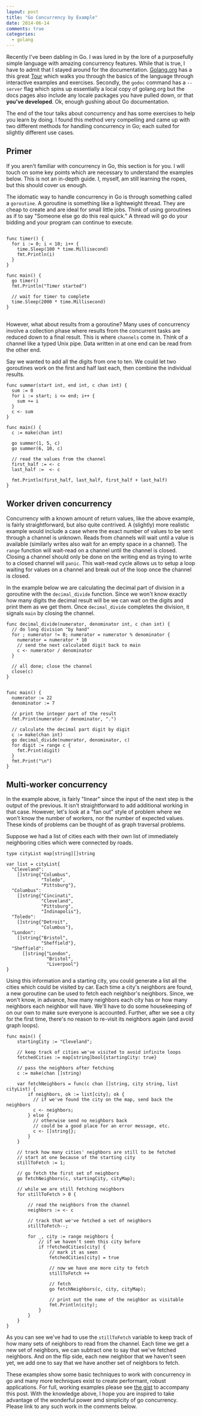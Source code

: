 ```yaml
---
layout: post
title: "Go Concurrency by Example"
date: 2014-06-14
comments: true
categories: 
  - golang
---
```


Recently I've been dabling in Go. I was lured in by the lore of a purposefully
simple language with amazing concurrency features. While that is true, I have to
admit that I stayed around for the documentation. [Golang.org](http://golang.org)
has a this great [Tour](http://tour.golang.org) which walks you through the
basics of the language through interactive examples and exercises. Secondly, the
`godoc` command has a `--server` flag which spins up essentially a local copy of
golang.org but the docs pages also include any locale packages you have pulled
down, or that __you've developed__. Ok, enough gushing about Go documentation.

The end of the tour talks about concurrency and has some exercises to help you
learn by doing. I found this method very compelling and came up with two
different methods for handling concurrency in Go; each suited for slightly
different use cases.

<!-- more -->

## Primer

If you aren't familiar with concurrency in Go, this section is for you. I will
touch on some key points which are necessary to understand the examples below.
This is not an in-depth guide. I, myself, am still learning the ropes, but this
should cover us enough.

The idomatic way to handle concurrency in Go is through something called a
`goroutine`. A goroutine is something like a lightweight thread. They are cheap
to create and are ideal for small little jobs. Think of using goroutines as if
to say "Someone else go do this real quick." A thread will go do your bidding
and your program can continue to execute.

<pre>
<code class="Go">
func timer() {
  for i := 0; i < 10; i++ {
    time.Sleep(100 * time.Millisecond)
    fmt.Println(i)
  }
}

func main() {
  go timer()
  fmt.Println("Timer started")

  // wait for timer to complete
  time.Sleep(2000 * time.Millisecond)
}
</code>
</pre>


However, what about results from a goroutine? Many uses of concurrency involve a
collection phase where results from the concurrent tasks are reduced down to a
final result. This is where `channels` come in. Think of a channel like a typed
Unix pipe. Data written in at one end can be read from the other end.

Say we wanted to add all the digits from one to ten. We could let two goroutines
work on the first and half last each, then combine the individual results.

    func summer(start int, end int, c chan int) {
      sum := 0
      for i := start; i <= end; i++ {
        sum += i
      }
      c <- sum
    }

    func main() {
      c := make(chan int)

      go summer(1, 5, c)
      go summer(6, 10, c)

      // read the values from the channel
      first_half := <- c
      last_half :=  <- c

      fmt.Println(first_half, last_half, first_half + last_half)
    }


## Worker driven concurrency

Concurrency with a known amount of return values, like the above example, is
fairly straightforward, but also quite contrived. A (slightly) more realistic
example would include a case where the exact number of values to be sent through
a channel is unknown. Reads from channels will wait until a value is available
(similarly writes also wait for an empty space in a channel). The `range`
function will wait-read on a channel until the channel is closed. Closing a
channel should only be done on the writing end as trying to write to a closed
channel will `panic`. This wait-read cycle allows us to setup a loop waiting for
values on a channel and break out of the loop once the channel is closed.

In the example below we are calculating the decimal part of division in a
goroutine with the `decimal_divide` function. Since we won't know exactly how
many digits the decimal result will be we can wait on the digits and print them
as we get them. Once `decimal_divide` completes the division, it signals `main`
by closing the channel.

    func decimal_divide(numerator, denominator int, c chan int) {
      // do long division "by hand"
      for ; numerator != 0; numerator = numerator % denominator {
        numerator = numerator * 10
        // send the next calculated digit back to main
        c <- numerator / denominator
      }

      // all done; close the channel
      close(c)
    }


    func main() {
      numerator := 22
      denominator := 7

      // print the integer part of the result
      fmt.Print(numerator / denominator, ".")

      // calculate the decimal part digit by digit
      c := make(chan int)
      go decimal_divide(numerator, denominator, c)
      for digit := range c {
        fmt.Print(digit)
      }
      fmt.Print("\n")
    }


## Multi-worker concurrency

In the example above, is fairly "linear" since the input of the next step is the
output of the previous. It isn't straightforward to add additional working in
that case. However, let's look at a "fan out" style of problem where we won't
know the number of workers, nor the number of expected values. These kinds of
problems can be thought of as graph traversal problems.

Suppose we had a list of cities each with their own list of immediately
neighboring cities which were connected by roads.

    type cityList map[string][]string

    var list = cityList{
      "Cleveland":
        []string{"Columbus",
                 "Toledo",
                 "Pittsburg"},
      "Columbus":
        []string{"Cincinati",
                 "Cleveland",
                 "Pittsburg",
                 "Indinapolis"},
      "Toledo":
        []string{"Detroit",
                 "Columbus"},
      "London":
        []string{"Bristol",
                 "Sheffield"},
      "Sheffield":
          []string{"London",
                   "Bristol",
                   "Liverpool"}
    }


Using this information and a starting city, you could generate a list all the
cities which could be visited by car. Each time a city's neighbors are found,
a new goroutine can be used to fetch each neighbor's neighbors. Since, we won't
know, in advance, how many neighbors each city has or how many neighbors each
neighbor will have. We'll have to do some housekeeping of on our own to make
sure everyone is accounted. Further, after we see a city for the first time,
there's no reason to re-visit its neighbors again (and avoid graph loops).

    func main() {
        startingCity := "Cleveland";

        // keep track of cities we've visited to avoid infinite loops
        fetchedCities := map[string]bool{startingCity: true}

        // pass the neighbors after fetching
        c := make(chan []string)

        var fetchNeighbors = func(c chan []string, city string, list cityList) {
            if neighbors, ok := list[city]; ok {
              // if we've found the city on the map, send back the neighbors
              c <- neighbors;
            } else {
              // otherwise send no neighbors back
              // could be a good place for an error message, etc.
              c <- []string{};
            }
        }

        // track how many cities' neighbors are still to be fetched
        // start at one because of the starting city
        stillToFetch := 1;

        // go fetch the first set of neighbors
        go fetchNeighbors(c, startingCity, cityMap);

        // while we are still fetching neighbors
        for stillToFetch > 0 {

            // read the neighbors from the channel
            neighbors := <- c

            // track that we've fetched a set of neighbors
            stillToFetch--;

            for _, city := range neighbors {
                // if we haven't seen this city before
                if !fetchedCities[city] {
                    // mark it as seen
                    fetchedCities[city] = true

                    // now we have one more city to fetch
                    stillToFetch ++

                    // fetch
                    go fetchNeighbors(c, city, cityMap);

                    // print out the name of the neighbor as visitable
                    fmt.Println(city);
                }
            }
        }
    }

As you can see we've had to use the `stillToFetch` variable to keep track of
how many sets of neighbors to read from the channel. Each time we get a new set
of neighbors, we can subtract one to say that we've fetched neighbors. And on
the flip side, each new neighbor that we haven't seen yet, we add one to say
that we have another set of neighbors to fetch.

These examples show some basic techniques to work with concurrency in go and
many more techniques exist to create performant, robust applications. For full,
working examples please see [the
gist](https://gist.github.com/chrismar035/a59c50329ab7c87033c2)
to accompany this post. With the knowledge above, I hope you are inspired to
take advantage of the wonderful power amd simplicity of go concurrency. Please
link to any such work in the comments below.
